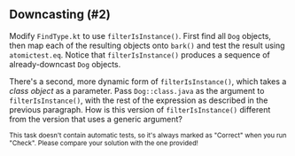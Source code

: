 ## Downcasting (#2)

Modify `FindType.kt` to use `filterIsInstance()`. First find all `Dog` objects,
then map each of the resulting objects onto `bark()` and test the result using
`atomictest.eq`. Notice that `filterIsInstance()` produces a sequence of
already-downcast `Dog` objects.

There's a second, more dynamic form of `filterIsInstance()`, which takes a
*class object* as a parameter. Pass `Dog::class.java` as the argument to
`filterIsInstance()`, with the rest of the expression as described in the
previous paragraph. How is this version of `filterIsInstance()` different from
the version that uses a generic argument?

<sub> This task doesn't contain automatic tests,
so it's always marked as "Correct" when you run "Check".
Please compare your solution with the one provided! </sub>
